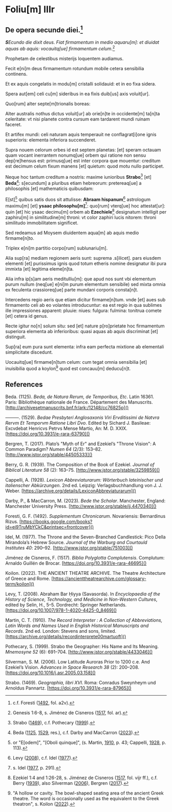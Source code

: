 # Foliu[m] IIIr

## De opera secunde diei.[^1]

***S**Ecundo die dixit deus. 
Fiat firmamentum in medio aquaru[m]: et diuidat aquas ab aquis: vocauitq[ue] firmamentum celum*.[^2]

Prophetam de celestibus misterijs loquentem audiamus.

Fecit e[ni]m deus firmamentum rotundum mobile cetera sensibilia continens.

Et ex aquis congelatis in modu[m] cristalli solidauid: et in eo fixa sidera.

Spera aut[em] celi cu[m] sideribus in ea fixis duib[us] axis voluit[ur].

Quo[rum] alter septe[m]trionalis boreas:

Alter australis nothus dictus voluit[ur] ab orie[n]te in occidente[m] ta[n]ta celeritate: vt nisi planete contra cursum eam tardarent mundi ruinam faceret.

Et artifex mundi: celi naturam aquis temperauit ne conflagrat[i]one ignis superioris: elementa inferiora succenderet.

Supra nouem celorum orbes id est septem planetas: [et] speram octauam quam vocant inerrantem nonumq[ue] orbem qui ratione non sensu dep[re]hensus est: primusq[ue] est inter corpora que mouentur: creditum est decimum celum fixum manens [et] quietum: quod motu nullo participet.

Neque hoc tantum creditum a nostris: maxime iunioribus **Strabo**[^3] [et] **Beda**[^4]: s[ecundum] a pluribus etiam hebreorum: pretereaq[ue] a philosophis [et] mathematicis quibusdam: 

E[st][^5] quibus satis duos sit attulisse: **Abraam hispanum**[^6] astrologum maximu[m] [et] **ysaac philosophu[m]**[^7]: quo[rum] vterq[ue] hoc attestat[ur]: quin [et] hic ysaac decimu[m] orbem ab **Ezechiele**[^8] designatum intelligit per zaphiru[m] in similitudine[m] throni: vt color zaphiri lucis nitorem: throni similitudo immobilitatem significet.

Sed redeamus ad Moysem diuidentem aqua[m] ab aquis medio firmame[n]to.

Triplex e[ni]m partitio corpo[rum] sublunariu[m].

Alia sup[ra] mediam regionem aeris sunt: suprema .s[ilicet]. pars eiusdem elementi [et] purissimus ignis quod totum etheris nomine designatur ibi pura immixta [et] legitima eleme[n]ta.

Alia infra ip[s]am aeris meditulliu[m]: que apud nos sunt vbi elementum purum nullum (neq[ue] e[ni]m purum elementum sensibile) sed mixta omnia ex feculenta crassioreq[ue] parte mundani corporis consta[n]t.

Intercedens regio aeris que etiam dicitur firmame[n]tum. vnde [et] aues sub firmamento celi ab eo volantes introducuntur: ea est regio in qua sublimes ille impressiones apparent: pluuie: niues: fulgura: fulmina: tonitrua comete [et] cetera id genus.

Recte igitur no[n] solum situ: sed [et] nature p[ro]prietate hoc firmamentum superiora elementa ab inferioribus: quasi aquas ab aquis discriminat [et] distinguit.

Sup[ra] eum pura sunt elementa: infra eam perfecta mixtione ab elementali simplicitate discedunt.

Uocauitq[ue] firmame[n]tum celum: cum tegat omnia sensibilia [et] inuisibilia quod a koylon[^9] quod est concauu[m] deducu[n]t.


[^1]: c.f. Foresti ([1492](), fol. a2v).  
[^2]: Genesis 1:6-8, s. Jiménez de Cisneros ([1517](), fol. ar).   
[^3]: Strabo ([1469]()), c.f. Pothecary ([1999]()).  
[^4]: Beda ([1125](), [1529](), res.), c.f. Darby and MacCarron ([2023]()).  
[^5]: or "E[odem]", "[Oboli quinque]", (s. Martin, [1910](), p. 43; Cappelli, [1928](), p. 113).  
[^6]: Levy ([2008]()), c.f. Idel ([1977]()).  
[^7]: s. Idel ([1977](), p. 291).  
[^8]: Ezekiel 1:4 and 1:26-28, s. Jiménez de Cisneros ([1517](), fol. vijr ff.), c.f. Berry ([1939]()), also Silverman ([2006]()), Bergren ([2017]()).  
[^9]: "A hollow or cavity. The bowl-shaped seating area of the ancient Greek theatre. The word is occasionally used as the equivalent to the Greek theatron", s. Koilon ([2022]()).

## References

Beda. (1125). *Beda, de Natura Rerum, de Temporibus, Etc*. Latin 16361. Paris: Bibliothèque nationale de France. Département des Manuscrits. [http://archivesetmanuscrits.bnf.fr/ark:/12148/cc76825p]()

———. (1529). *Bedae Presbyteri Anglosaxonis Viri Ervditissimi de Natvra Rervm Et Temporvm Ratione Libri Dvo*. Edited by Sichard J. Basileae: Excvdebat Henricvs Petrvs Mense Martio, An: M. D. XXIX. [https://doi.org/10.3931/e-rara-63790]()

Bergren, T. (2017). Plato’s "Myth of Er" and Ezekiel’s "Throne Vision": A Common Paradigm? *Numen 64* (2/3): 153–82. [http://www.jstor.org/stable/44505333]()

Berry, G. R. (1939). The Composition of the Book of Ezekiel. *Journal of Biblical Literature 58* (2): 163–75. [http://www.jstor.org/stable/3259859]()

Cappelli, A. (1928). *Lexicon Abbreviaturarum: Wörterbuch lateinischer und italienscher Abkürzungen*. 2nd ed. Leipzig: Verlagsbuchhandlung von J. J. Weber. [https://archive.org/details/LexiconAbbreviaturarum]()

Darby, P., & MacCarron, M. (2023). *Bede the Scholar*. Manchester, England: Manchester University Press. [http://www.jstor.org/stable/jj.4470340]()

Foresti, G. F. (1492). *Supplementum Chronicarum*. Novariensis: Bernardinus Rizus. [https://books.google.com/books?id=ei9TruMbYCkC&printsec=frontcover]()

Idel, M. (1977). The Throne and the Seven-Branched Candlestick: Pico Della Mirandola’s Hebrew Source. *Journal of the Warburg and Courtauld Institutes 40*: 290–92. [http://www.jstor.org/stable/751003]()

Jiménez de Cisneros, F. (1517). *Biblia Polyglotta Complutensis*. Complutum: Arnaldo Guillén de Brocar. [https://doi.org/10.3931/e-rara-46695]()

Koilon. (2022). THE ANCIENT THEATRE ARCHIVE. The Theatre Architecture of Greece and Rome. [https://ancienttheatrearchive.com/glossary-term/koilon]()

Levy, T. (2008). Abraham Bar Ḥiyya (Savasorda). In *Encyclopaedia of the History of Science, Technology, and Medicine in Non-Western Cultures*, edited by Selin, H., 5–5. Dordrecht: Springer Netherlands. [https://doi.org/10.1007/978-1-4020-4425-0_8469]()

Martin, C. T. (1910). *The Record Interpreter : A Collection of Abbreviations, Latin Words and Names Used in English Historical Manuscripts and Records*. 2nd ed. London: Stevens and sons, limited. [https://archive.org/details/recordinterprete00martuoft]()

Pothecary, S. (1999). Strabo the Geographer: His Name and Its Meaning. *Mnemosyne 52* (6): 691–704. [http://www.jstor.org/stable/4433046]()

Silverman, S. M. (2006). Low Latitude Auroras Prior to 1200 c.e. And Ezekiel’s Vision. *Advances in Space Research 38* (2): 200–208. [https://doi.org/10.1016/j.asr.2005.03.158]()

Strabo. (1469). *Geographia, libri XVI*. Roma: Conradus Sweynheym und Arnoldus Pannartz. [https://doi.org/10.3931/e-rara-87965]()
